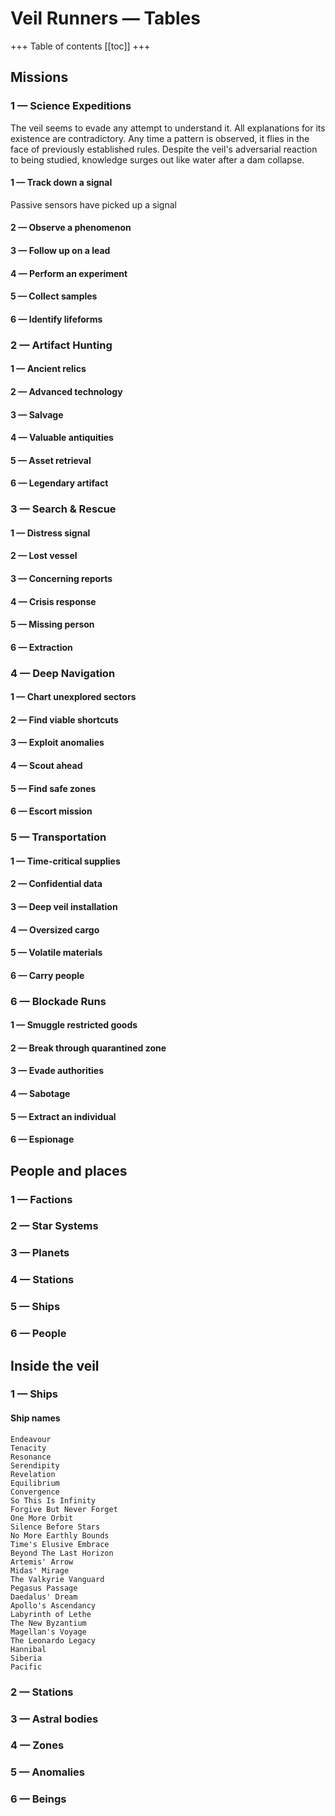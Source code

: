 # Veil Runners — Tables

+++ Table of contents
[[toc]]
+++

## Missions

### 1 — Science Expeditions

The veil seems to evade any attempt to understand it. All explanations for its existence are contradictory. Any time a pattern is observed, it flies in the face of previously established rules.
Despite the veil's adversarial reaction to being studied, knowledge surges out like water after a dam collapse.

#### 1 — Track down a signal

Passive sensors have picked up a signal

#### 2 — Observe a phenomenon

#### 3 — Follow up on a lead

#### 4 — Perform an experiment

#### 5 — Collect samples

#### 6 — Identify lifeforms


### 2 — Artifact Hunting

#### 1 — Ancient relics

#### 2 — Advanced technology

#### 3 — Salvage

#### 4 — Valuable antiquities

#### 5 — Asset retrieval

#### 6 — Legendary artifact

### 3 — Search & Rescue

#### 1 — Distress signal

#### 2 — Lost vessel

#### 3 — Concerning reports

#### 4 — Crisis response

#### 5 — Missing person

#### 6 — Extraction

### 4 — Deep Navigation

#### 1 — Chart unexplored sectors

#### 2 — Find viable shortcuts

#### 3 — Exploit anomalies

#### 4 — Scout ahead

#### 5 — Find safe zones

#### 6 — Escort mission

### 5 — Transportation

#### 1 — Time-critical supplies

#### 2 — Confidential data

#### 3 — Deep veil installation

#### 4 — Oversized cargo

#### 5 — Volatile materials

#### 6 — Carry people

### 6 — Blockade Runs

#### 1 — Smuggle restricted goods

#### 2 — Break through quarantined zone

#### 3 — Evade authorities

#### 4 — Sabotage

#### 5 — Extract an individual

#### 6 — Espionage

## People and places

### 1 — Factions

### 2 — Star Systems

### 3 — Planets

### 4 — Stations

### 5 — Ships

### 6 — People

## Inside the veil

### 1 — Ships

#### Ship names

    
    Endeavour
    Tenacity
    Resonance
    Serendipity
    Revelation
    Equilibrium
    Convergence
    So This Is Infinity
    Forgive But Never Forget
    One More Orbit
    Silence Before Stars
    No More Earthly Bounds
    Time's Elusive Embrace
    Beyond The Last Horizon
    Artemis' Arrow
    Midas' Mirage
    The Valkyrie Vanguard
    Pegasus Passage
    Daedalus' Dream
    Apollo's Ascendancy
    Labyrinth of Lethe
    The New Byzantium
    Magellan's Voyage
    The Leonardo Legacy
    Hannibal
    Siberia
    Pacific
    

### 2 — Stations

### 3 — Astral bodies

### 4 — Zones

### 5 — Anomalies

### 6 — Beings